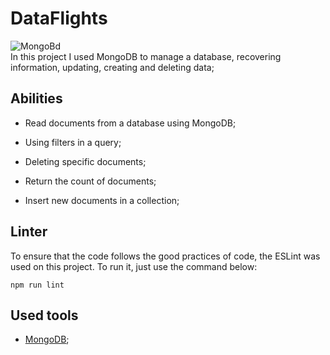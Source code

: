 # DataFlights
![MongoBd](https://img.shields.io/badge/MongoDB-4EA94B?style=for-the-badge&logo=mongodb&logoColor=white)
<br>
In this project I used MongoDB to manage a database, recovering information, updating, creating and deleting data;

## Abilities  

- Read documents from a database using MongoDB;

- Using filters in a query;

- Deleting specific documents;

- Return the count of documents;

- Insert new documents in a collection;  

## Linter  

To ensure that the code follows the good practices of code, the ESLint was used on this project. To run it, just use the command below:

`npm run lint`

## Used tools
- [MongoDB](https://docs.mongodb.com/tools/);
